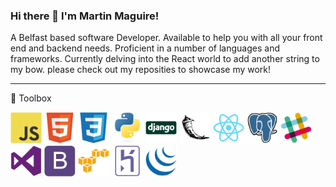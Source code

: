 ### Hi there 👋 I'm Martin Maguire!

A Belfast based software Developer. Available to help you with all your front end and backend needs. Proficient in a number of languages and frameworks. Currently delving into the React world to add another string to my bow. please check out my reposities to showcase my work!

---

🧰 Toolbox

<img src="https://github.com/devicons/devicon/blob/master/icons/javascript/javascript-original.svg" alt="JavaScript" width="50" height="50" />   <img src="https://github.com/devicons/devicon/blob/master/icons/html5/html5-original.svg" alt="HTML" width="50" height="50" /> <img src="https://github.com/devicons/devicon/blob/master/icons/css3/css3-original.svg" alt="CSS" width="50" height="50" />   <img src="https://github.com/devicons/devicon/blob/master/icons/python/python-original.svg" alt="python" width="50" height="50" />     <img src="https://github.com/devicons/devicon/blob/master/icons/django/django-original.svg" alt="Django" width="50" height="50" />    <img src="https://github.com/devicons/devicon/blob/master/icons/flask/flask-original.svg" alt="Flask" width="50" height="50" />  <img src="https://github.com/devicons/devicon/blob/master/icons/react/react-original.svg" alt="react" width="50" height="50" />   <img src="https://github.com/devicons/devicon/blob/master/icons/postgresql/postgresql-original.svg" alt="postgresql" width="50" height="50" /> <img src="https://github.com/devicons/devicon/blob/master/icons/slack/slack-original.svg" alt="Slack" width="50" height="50" />   <img src="https://github.com/devicons/devicon/blob/master/icons/visualstudio/visualstudio-plain.svg" alt="visualstudio" width="50" height="50" />  <img src="https://github.com/devicons/devicon/blob/master/icons/bootstrap/bootstrap-plain.svg" alt="bootstrap" width="50" height="50" />  <img src="https://github.com/devicons/devicon/blob/master/icons/amazonwebservices/amazonwebservices-original.svg" alt="aws" width="50" height="50" />  <img src="https://github.com/devicons/devicon/blob/master/icons/heroku/heroku-original.svg" alt="heroku" width="50" height="50" />    <img src="https://github.com/devicons/devicon/blob/master/icons/jquery/jquery-original.svg" alt="jquery" width="50" height="50" />       
<!--
**martinmaguire89/martinmaguire89** is a ✨ _special_ ✨ repository because its `README.md` (this file) appears on your GitHub profile.

Here are some ideas to get you started:

- 🔭 I’m currently working on ...
- 🌱 I’m currently learning ...
- 👯 I’m looking to collaborate on ...
- 🤔 I’m looking for help with ...
- 💬 Ask me about ...
- 📫 How to reach me: ...
- 😄 Pronouns: ...
- ⚡ Fun fact: ...
-->

